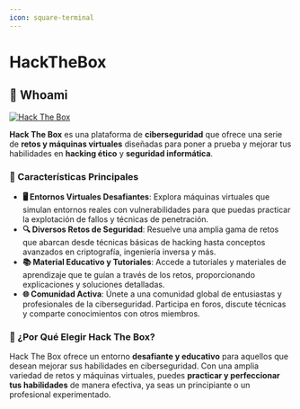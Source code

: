 ```yaml
---
icon: square-terminal
---
```


# HackTheBox

## 🧩 **Whoami**

[![Hack The Box](https://th.bing.com/th/id/OIP.1D6I5hQWUEiUj62vHfSw3AAAAA?rs=1\&pid=ImgDetMain)](https://www.hackthebox.com/)

**Hack The Box** es una plataforma de **ciberseguridad** que ofrece una serie de **retos y máquinas virtuales** diseñadas para poner a prueba y mejorar tus habilidades en **hacking ético** y **seguridad informática**.

### 🌟 Características Principales

* **🖥️ Entornos Virtuales Desafiantes**: Explora máquinas virtuales que simulan entornos reales con vulnerabilidades para que puedas practicar la explotación de fallos y técnicas de penetración.
* **🔍 Diversos Retos de Seguridad**: Resuelve una amplia gama de retos que abarcan desde técnicas básicas de hacking hasta conceptos avanzados en criptografía, ingeniería inversa y más.
* **📚 Material Educativo y Tutoriales**: Accede a tutoriales y materiales de aprendizaje que te guían a través de los retos, proporcionando explicaciones y soluciones detalladas.
* **🌐 Comunidad Activa**: Únete a una comunidad global de entusiastas y profesionales de la ciberseguridad. Participa en foros, discute técnicas y comparte conocimientos con otros miembros.

### 🚀 ¿Por Qué Elegir Hack The Box?

Hack The Box ofrece un entorno **desafiante y educativo** para aquellos que desean mejorar sus habilidades en ciberseguridad. Con una amplia variedad de retos y máquinas virtuales, puedes **practicar y perfeccionar tus habilidades** de manera efectiva, ya seas un principiante o un profesional experimentado.
